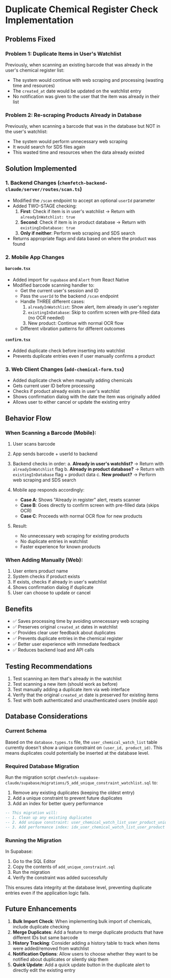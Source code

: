 # Duplicate Chemical Register Check Implementation

## Problems Fixed

### Problem 1: Duplicate Items in User's Watchlist
Previously, when scanning an existing barcode that was already in the user's chemical register list:
- The system would continue with web scraping and processing (wasting time and resources)
- The `created_at` date would be updated on the watchlist entry
- No notification was given to the user that the item was already in their list

### Problem 2: Re-scraping Products Already in Database
Previously, when scanning a barcode that was in the database but NOT in the user's watchlist:
- The system would perform unnecessary web scraping
- It would search for SDS files again
- This wasted time and resources when the data already existed

## Solution Implemented

### 1. Backend Changes (`chemfetch-backend-claude/server/routes/scan.ts`)
- Modified the `/scan` endpoint to accept an optional `userId` parameter
- Added TWO-STAGE checking:
  1. **First**: Check if item is in user's watchlist → Return with `alreadyInWatchlist: true`
  2. **Second**: Check if item is in product database → Return with `existingInDatabase: true`
  3. **Only if neither**: Perform web scraping and SDS search
- Returns appropriate flags and data based on where the product was found

### 2. Mobile App Changes

#### `barcode.tsx`
- Added import for `supabase` and `Alert` from React Native
- Modified barcode scanning handler to:
  - Get the current user's session and ID
  - Pass the `userId` to the backend `/scan` endpoint
  - Handle THREE different cases:
    1. `alreadyInWatchlist`: Show alert, item already in user's register
    2. `existingInDatabase`: Skip to confirm screen with pre-filled data (no OCR needed)
    3. New product: Continue with normal OCR flow
  - Different vibration patterns for different outcomes

#### `confirm.tsx`
- Added duplicate check before inserting into watchlist
- Prevents duplicate entries even if user manually confirms a product

### 3. Web Client Changes (`add-chemical-form.tsx`)
- Added duplicate check when manually adding chemicals
- Gets current user ID before processing
- Checks if product already exists in user's watchlist
- Shows confirmation dialog with the date the item was originally added
- Allows user to either cancel or update the existing entry

## Behavior Flow

### When Scanning a Barcode (Mobile):
1. User scans barcode
2. App sends barcode + userId to backend
3. Backend checks in order:
   a. **Already in user's watchlist?** → Return with `alreadyInWatchlist` flag
   b. **Already in product database?** → Return with `existingInDatabase` flag + product data
   c. **New product?** → Perform web scraping and SDS search

4. Mobile app responds accordingly:
   - **Case A**: Shows "Already in register" alert, resets scanner
   - **Case B**: Goes directly to confirm screen with pre-filled data (skips OCR)
   - **Case C**: Proceeds with normal OCR flow for new products

5. Result:
   - No unnecessary web scraping for existing products
   - No duplicate entries in watchlist
   - Faster experience for known products

### When Adding Manually (Web):
1. User enters product name
2. System checks if product exists
3. If exists, checks if already in user's watchlist
4. Shows confirmation dialog if duplicate
5. User can choose to update or cancel

## Benefits
- ✅ Saves processing time by avoiding unnecessary web scraping
- ✅ Preserves original `created_at` dates in watchlist
- ✅ Provides clear user feedback about duplicates
- ✅ Prevents duplicate entries in the chemical register
- ✅ Better user experience with immediate feedback
- ✅ Reduces backend load and API calls

## Testing Recommendations
1. Test scanning an item that's already in the watchlist
2. Test scanning a new item (should work as before)
3. Test manually adding a duplicate item via web interface
4. Verify that the original `created_at` date is preserved for existing items
5. Test with both authenticated and unauthenticated users (mobile app)

## Database Considerations

### Current Schema
Based on the `database.types.ts` file, the `user_chemical_watch_list` table currently doesn't show a unique constraint on `(user_id, product_id)`. This means duplicates could potentially be inserted at the database level.

### Required Database Migration
Run the migration script `chemfetch-supabase-claude/supabase/migrations/5_add_unique_constraint_watchlist.sql` to:
1. Remove any existing duplicates (keeping the oldest entry)
2. Add a unique constraint to prevent future duplicates
3. Add an index for better query performance

```sql
-- This migration will:
-- 1. Clean up any existing duplicates
-- 2. Add unique constraint: user_chemical_watch_list_user_product_unique
-- 3. Add performance index: idx_user_chemical_watch_list_user_product
```

### Running the Migration
In Supabase:
1. Go to the SQL Editor
2. Copy the contents of `add_unique_constraint.sql`
3. Run the migration
4. Verify the constraint was added successfully

This ensures data integrity at the database level, preventing duplicate entries even if the application logic fails.

## Future Enhancements

1. **Bulk Import Check**: When implementing bulk import of chemicals, include duplicate checking
2. **Merge Duplicates**: Add a feature to merge duplicate products that have different IDs but same barcode
3. **History Tracking**: Consider adding a history table to track when items were added/removed from watchlist
4. **Notification Options**: Allow users to choose whether they want to be notified about duplicates or silently skip them
5. **Quick Update**: Add a quick update button in the duplicate alert to directly edit the existing entry